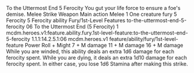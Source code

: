 <ability>
  <name>To the Uttermost End</name>
  <cost>5 Ferocity</cost>
  <flavor>You gut your life force to ensure a foe&apos;s demise.</flavor>
  <keywords>
    <keyword>Melee</keyword>
    <keyword>Strike</keyword>
    <keyword>Weapon</keyword>
  </keywords>
  <type>Main action</type>
  <distance>Melee 1</distance>
  <target>One creature</target>
  <metadata>
    <class>fury</class>
    <cost>5 Ferocity</cost>
    <cost_amount>5</cost_amount>
    <cost_resource>Ferocity</cost_resource>
    <feature_type>ability</feature_type>
    <file_dpath>Fury/1st-Level Features</file_dpath>
    <item_id>to-the-uttermost-end-5-ferocity</item_id>
    <item_index>06</item_index>
    <item_name>To the Uttermost End (5 Ferocity)</item_name>
    <level>1</level>
    <scc>mcdm.heroes.v1:feature.ability.fury.1st-level-feature:to-the-uttermost-end-5-ferocity</scc>
    <scdc>1.1.1:14.2.5.1:06</scdc>
    <source>mcdm.heroes.v1</source>
    <type>feature/ability/fury/1st-level-feature</type>
  </metadata>
  <effects>
    <effect type="roll">
      <roll>Power Roll + Might</roll>
      <t1>7 + M damage</t1>
      <t2>11 + M damage</t2>
      <t3>16 + M damage</t3>
    </effect>
    <effect type="mundane" cost="Spend 1+ Ferocity">While you are winded, this ability deals an extra 1d6 damage for each ferocity spent. While you are dying, it deals an extra 1d10 damage for each ferocity spent. In either case, you lose 1d6 Stamina after making this strike.</effect>
  </effects>
</ability>
